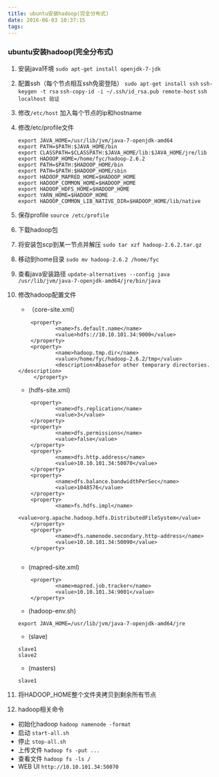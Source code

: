 ```yaml
---
title: ubuntu安装hadoop(完全分布式)
date: 2016-06-03 10:37:15
tags:
---
```


### ubuntu安装hadoop(完全分布式)

<!-- more -->
1. 安装java环境
`sudo apt-get install openjdk-7-jdk`
2. 配置ssh（每个节点相互ssh免密登陆）
`sudo apt-get install ssh`
`ssh-keygen -t rsa`
`ssh-copy-id -i ~/.ssh/id_rsa.pub remote-host`
`ssh localhost 验证`
3. 修改`/etc/host` 加入每个节点的ip和hostname
4. 修改/etc/profile文件
    ```
    export JAVA_HOME=/usr/lib/jvm/java-7-openjdk-amd64  
    export PATH=$PATH:$JAVA_HOME/bin  
    export CLASSPATH=$CLASSPATH:$JAVA_HOME/lib:$JAVA_HOME/jre/lib
    export HADOOP_HOME=/home/fyc/hadoop-2.6.2  
    export PATH=$PATH:$HADOOP_HOME/bin  
    export PATH=$PATH:$HADOOP_HOME/sbin  
    export HADOOP_MAPRED_HOME=$HADOOP_HOME
    export HADOOP_COMMON_HOME=$HADOOP_HOME  
    export HADOOP_HDFS_HOME=$HADOOP_HOME  
    export YARN_HOME=$HADOOP_HOME  
    export HADOOP_COMMON_LIB_NATIVE_DIR=$HADOOP_HOME/lib/native
    ```
5. 保存profile
`source /etc/profile`
6. 下载hadoop包
7. 将安装包scp到某一节点并解压
`sudo tar xzf hadoop-2.6.2.tar.gz`
8. 移动到home目录
`sudo mv hadoop-2.6.2 /home/fyc`
9. 查看java安装路径
`update-alternatives --config java`
`/usr/lib/jvm/java-7-openjdk-amd64/jre/bin/java`
10. 修改hadoop配置文件  
    - （core-site.xml）
    ```
        <property>
                <name>fs.default.name</name>
                <value>hdfs://10.10.101.34:9000</value>
        </property>
        <property>
                <name>hadoop.tmp.dir</name>
                <value>/home/fyc/hadoop-2.6.2/tmp</value>
                <description>Abasefor other temporary directories.</description>
         </property>
    ```
    - (hdfs-site.xml)
    ```
        <property>
                <name>dfs.replication</name>
                <value>3</value>
        </property>
        <property>
                <name>dfs.permissions</name>
                <value>false</value>
        </property>
        <property>
                <name>dfs.http.address</name>
                <value>10.10.101.34:50070</value>
        </property>
        <property>
                <name>dfs.balance.bandwidthPerSec</name>
                <value>1048576</value>
        </property>
        <property>
                <name>fs.hdfs.impl</name>
                <value>org.apache.hadoop.hdfs.DistributedFileSystem</value>
        </property>
        <property>  
                <name>dfs.namenode.secondary.http-address</name>  
                <value>10.10.101.34:50090</value>  
        </property>  


    ```
    - (mapred-site.xml)
    ```
        <property>
                <name>mapred.job.tracker</name>
                <value>10.10.101.34:9001</value>
        </property>
    ```
    - (hadoop-env.sh)
    ```
    export JAVA_HOME=/usr/lib/jvm/java-7-openjdk-amd64/jre
    ```
    - (slave)
    ```
    slave1
    slave2
    ```

    - (masters)
    ```
    slave1
    ```
11. 将HADOOP_HOME整个文件夹拷贝到剩余所有节点
12. hadoop相关命令
- 初始化hadoop `hadoop namenode -format`
- 启动 `start-all.sh`
- 停止 `stop-all.sh`
- 上传文件 `hadoop fs -put ...`
- 查看文件 `hadoop fs -ls /`
- WEB UI `http://10.10.101.34:50070`


